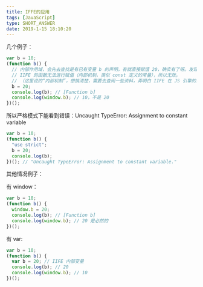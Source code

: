 ```yaml
---
title: IFFE的应用
tags: [JavaScript]
type: SHORT_ANSWER
date: 2019-1-15 18:10:20
---
```


几个例子：

```js
var b = 10;
(function b() {
  // 内部作用域，会先去查找是有已有变量 b 的声明，有就直接赋值 20，确实有了呀。发现了具名函数 function b(){}，拿此 b 做赋值；
  // IIFE 的函数无法进行赋值（内部机制，类似 const 定义的常量），所以无效。
  // （这里说的“内部机制”，想搞清楚，需要去查阅一些资料，弄明白 IIFE 在 JS 引擎的工作方式，堆栈存储 IIFE 的方式等）
  b = 20;
  console.log(b); // [Function b]
  console.log(window.b); // 10，不是 20
})();
```

所以严格模式下能看到错误：Uncaught TypeError: Assignment to constant variable

```js
var b = 10;
(function b() {
  "use strict";
  b = 20;
  console.log(b);
})(); // "Uncaught TypeError: Assignment to constant variable."
```

其他情况例子：

有 window：

```js
var b = 10;
(function b() {
  window.b = 20;
  console.log(b); // [Function b]
  console.log(window.b); // 20 是必然的
})();
```

有 var:

```js
var b = 10;
(function b() {
  var b = 20; // IIFE 内部变量
  console.log(b); // 20
  console.log(window.b); // 10
})();
```
